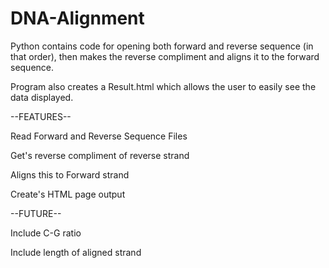 # DNA-Alignment


Python contains code for opening both forward and reverse sequence (in that order), then makes the reverse compliment and aligns it to the forward sequence.

Program also creates a Result.html which allows the user to easily see the data displayed.


--FEATURES--


Read Forward and Reverse Sequence Files

Get's reverse compliment of reverse strand

Aligns this to Forward strand

Create's HTML page output



--FUTURE--


Include C-G ratio

Include length of aligned strand
